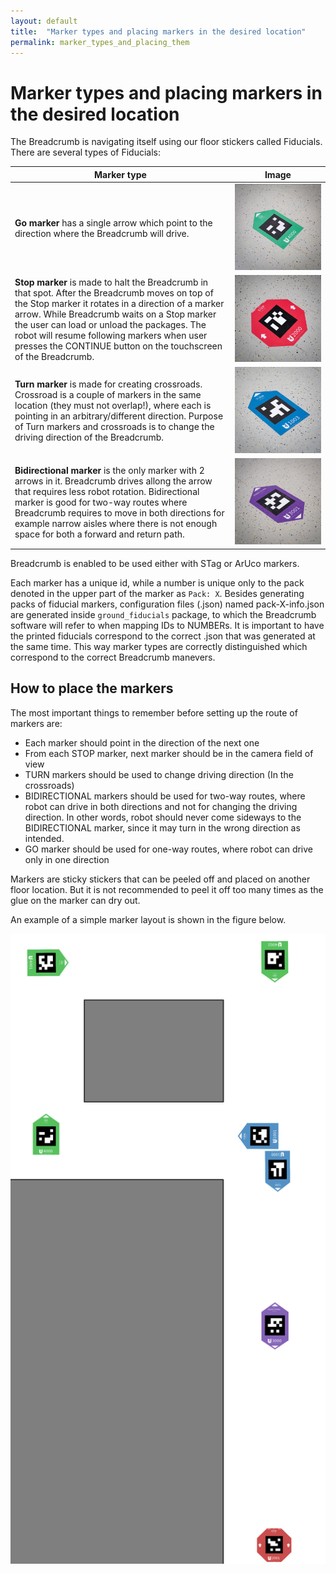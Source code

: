 ```yaml
---
layout: default
title:  "Marker types and placing markers in the desired location"
permalink: marker_types_and_placing_them
---
```


# Marker types and placing markers in the desired location


The Breadcrumb is navigating itself using our floor stickers called Fiducials. There are several types of Fiducials:

| Marker type        | Image           |
| ------------- |:-------------:|
|  **Go marker**  has a single arrow which point to the direction where the Breadcrumb will drive. | <img src="breadcrumb/assets/go_marker.jpg" >  |
|  **Stop marker** is made to halt the Breadcrumb in that spot. After the Breadcrumb moves on top of the Stop marker it rotates in a direction of a marker arrow. While Breadcrumb waits on a Stop marker the user can load or unload the packages. The robot will resume following markers when user presses the CONTINUE button on the touchscreen of the Breadcrumb. | <img src="breadcrumb/assets/stop_marker.jpg" >  |
|  **Turn marker** is made for creating crossroads. Crossroad is a couple of markers in the same location (they must not overlap!), where each is pointing in an arbitrary/different direction. Purpose of Turn markers and crossroads is to change the driving direction of the Breadcrumb. | <img src="breadcrumb/assets/turn_marker.jpg" >  |
|  **Bidirectional marker** is the only marker with 2 arrows in it. Breadcrumb drives allong the arrow that requires less robot rotation. Bidirectional marker is good for two-way routes where Breadcrumb requires to move in both directions for example narrow aisles where there is not enough space for both a forward and return path. | <img src="breadcrumb/assets/bidirectional_marker.jpg" >  |

Breadcrumb is enabled to be used either with STag or ArUco markers.

Each marker has a unique id, while a number is unique only to the pack denoted in the upper part of the marker as `Pack: X`.
Besides generating packs of fiducial markers, configuration files (.json) named pack-X-info.json are generated inside `ground_fiducials` package, to which the Breadcrumb software will refer to when mapping IDs to NUMBERs.
It is important to have the printed fiducials correspond to the correct .json that was generated at the same time.
This way marker types are correctly distinguished which correspond to the correct Breadcrumb manevers.



## How to place the markers

The most important things to remember before setting up the route of markers are:
- Each marker should point in the direction of the next one
- From each STOP marker, next marker should be in the camera field of view
- TURN markers should be used to change driving direction (In the crossroads)
- BIDIRECTIONAL markers should be used for two-way routes, where robot can drive in both directions and not for changing the driving direction. In other words, robot should never come sideways to the BIDIRECTIONAL marker, since it may turn in the wrong direction as intended.
- GO marker should be used for one-way routes, where robot can drive only in one direction


Markers are sticky stickers that can be peeled off and placed on another floor location. But it is not recommended to peel it off too many times as the glue on the marker can dry out.

An example of a simple marker layout is shown in the figure below.

<img src="breadcrumb/assets/Map_example1.png" >
